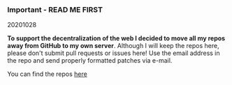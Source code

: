 ### Important - READ ME FIRST

20201028

**To support the decentralization of the web I decided to move all my repos away from GitHub to my own server**.  Although I will keep the repos here, please don't submit pull requests or issues here!  Use the email address in the repo and send properly formatted patches via e-mail.

You can find the repos [here](https://git.xosc.org)

